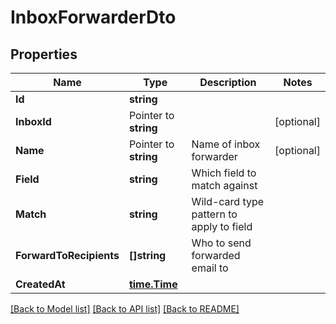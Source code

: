 # InboxForwarderDto

## Properties

Name | Type | Description | Notes
------------ | ------------- | ------------- | -------------
**Id** | **string** |  | 
**InboxId** | Pointer to **string** |  | [optional] 
**Name** | Pointer to **string** | Name of inbox forwarder | [optional] 
**Field** | **string** | Which field to match against | 
**Match** | **string** | Wild-card type pattern to apply to field | 
**ForwardToRecipients** | **[]string** | Who to send forwarded email to | 
**CreatedAt** | [**time.Time**](time.Time) |  | 

[[Back to Model list]](../README#documentation-for-models) [[Back to API list]](../README#documentation-for-api-endpoints) [[Back to README]](../README)


